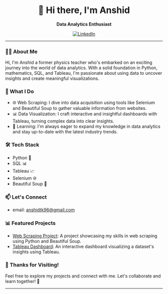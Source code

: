 <h1 align="center">👋 Hi there, I'm Anshid</h1>
<p align="center">
  <strong> Data Analytics Enthusiast</strong>
</p>

<p align="center">
  <a href="https://www.linkedin.com/in/anshid-t-k"><img alt="LinkedIn" src="https://img.shields.io/badge/LinkedIn-Connect-blue.svg"></a>
</p>

---

### 👩‍💻 About Me

Hi, I'm Anshid a former physics teacher who's embarked on an exciting journey into the world of data analytics. With a solid foundation in Python, mathematics, SQL, and Tableau, I'm passionate about using data to uncover insights and create meaningful visualizations.

### 🚀 What I Do

- 🌐 Web Scraping: I dive into data acquisition using tools like Selenium and Beautiful Soup to gather valuable information from websites.
- 📊 Data Visualization: I craft interactive and insightful dashboards with Tableau, turning complex data into clear insights.
- 🧠 Learning: I'm always eager to expand my knowledge in data analytics and stay up-to-date with the latest industry trends.

### 🛠️ Tech Stack

- Python 🐍
- SQL 📊
- Tableau 📈
- Selenium 🌐
- Beautiful Soup 🍲

### 📫 Let's Connect

- email: anshidtk96@gmail.com

### 📊 Featured Projects

- [Web Scraping Project](https://github.com/your-username/web-scraping-project): A project showcasing my skills in web scraping using Python and Beautiful Soup.
- [Tableau Dashboard](https://public.tableau.com/profile/your-tableau-profile): An interactive dashboard visualizing a dataset's insights using Tableau.

### 🎉 Thanks for Visiting!

Feel free to explore my projects and connect with me. Let's collaborate and learn together! 🌟

---

<p align="center">
  


<!---
anshidthariyakkodan/anshidthariyakkodan is a ✨ special ✨ repository because its `README.md` (this file) appears on your GitHub profile.
You can click the Preview link to take a look at your changes.
--->
